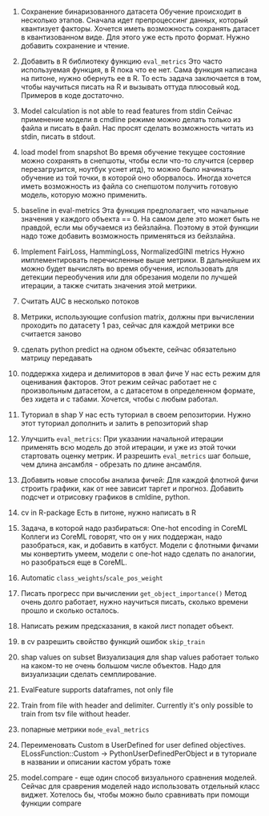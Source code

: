 1. Сохранение бинаризованного датасета
Обучение происходит в несколько этапов. Сначала идет препроцессинг данных, который квантизует факторы.
Хочется иметь возможность сохранять датасет в квантизованном виде. Для этого уже есть прото формат.
Нужно добавить сохранение и чтение.

2. Добавить в R библиотеку функцию `eval_metrics`
Это часто используемая функция, в R пока что ее нет. Сама функция написана на питоне, нужно обернуть ее в R.
То есть задача заключается в том, чтобы научиться писать на R и вызывать оттуда плюсовый код. Примеров в коде достаточно.

3. Model calculation is not able to read features from stdin
Сейчас применение модели в cmdline режиме можно делать только из файла и писать в файл.
Нас просят сделать возможность читать из stdin, писать в stdout.

4. load model from snapshot
Во время обучение текущее состояние можно сохранять в снепшоты, чтобы если что-то случится (сервер перезагрузится, ноутбук уснет итд), то можно было начинать обучение из той точки, в которой оно оборвалось.
Иногда хочется иметь возможность из файла со снепшотом получить готовую модель, которую можно применить.

5. baseline in eval-metrics
Эта функция предполагает, что начальные значения у каждого объекта == 0.
На самом деле это может быть не правдой, если мы обучаемся из бейзлайна.
Поэтому в этой функции надо тоже добавить возможность применяться из бейзлайна.

6. Implement FairLoss, HammingLoss, NormalizedGINI metrics
Нужно имплементировать перечисленные выше метрики. В дальнейшем их можно будет вычислять во время обучения, использовать для детекции переобучения или для обрезания модели по лучшей итерации, а также считать значения этой метрики.

7. Считать AUC в несколько потоков
8. Метрики, использующие confusion matrix, должны при вычислении проходить по датасету 1 раз, сейчас для каждой метрики все считается заново
9. сделать python predict на одном объекте, сейчас обязательно матрицу передавать
10. поддержка хидера и делимиторов в эвал фиче
У нас есть режим для оценивания факторов. Этот режим сейчас работает не с произвольным датасетом, а с датасетом в определенном формате, без хидета и с табами. Хочется, чтобы с любым работал.
11. Туториал в shap
У нас есть туториал в своем репозитории.
Нужно этот туториал дополнить и залить в репозиторий shap
12. Улучшить `eval_metrics`:
При указании начальной итерации применять всю модель до этой итерации, и уже из этой точки стартовать оценку метрик.
И разрешить `eval_metrics` шаг больше, чем длина ансамбля - обрезать по длине ансамбля.

13. Добавить новые способы анализа фичей:
Для каждой флотной фичи строить графики, как от нее зависит таргет и прогноз. Добавить подсчет и отрисовку графиков в cmldine, python.

14. cv in R-package
Есть в питоне, нужно написать в R

15. Задача, в которой надо разбираться:
One-hot encoding in CoreML
Коллеги из CoreML говорят, что он у них поддержан, надо разобраться, как, и добавить в катбуст.
Модели с флотными фичами мы конвертить умеем, модели с one-hot надо сделать по аналогии, но разобраться еще в CoreML.

16. Automatic `class_weights`/`scale_pos_weight` 

17. Писать прогресс при вычислении `get_object_importance()`
Метод очень долго работает, нужно научиться писать, сколько времени прошло и сколько осталось.

18. Написать режим предсказания, в какой лист попадет объект.

19. в cv разрешить свойство функций ошибок `skip_train`

20. shap values on subset
Визуализация для shap values работает только на каком-то не очень большом числе объектов. Надо для визуализации сделать семплирование.

21. EvalFeature supports dataframes, not only file

22. Train from file with header and delimiter. Currently it's only possible to train from tsv file without header.

23. попарные метрики `mode_eval_metrics`

24. Переименовать Custom в UserDefined
for user defined objectives.
ELossFunction::Custom -> PythonUserDefinedPerObject и в туториале в названии и описании кастом убрать тоже

25. model.compare - еще один способ визуального сравнения моделей. Сейчас для сраврения моделей надо использовать отдельный класс виджет. Хотелось бы, чтобы можно было сравнивать при помощи функции compare
